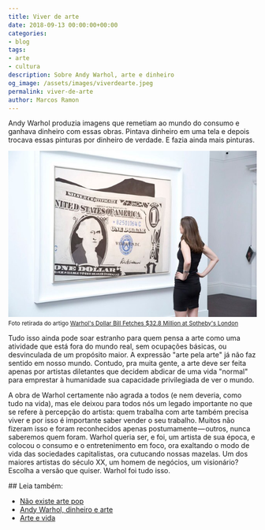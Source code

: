 ```yaml
---
title: Viver de arte
date: 2018-09-13 00:00:00+00:00
categories:
- blog
tags:
- arte
- cultura
description: Sobre Andy Warhol, arte e dinheiro
og_image: /assets/images/viverdearte.jpeg
permalink: viver-de-arte
author: Marcos Ramon
---
```

Andy Warhol produzia imagens que remetiam ao mundo do consumo e ganhava dinheiro com essas obras. Pintava dinheiro em uma tela e depois trocava essas pinturas por dinheiro de verdade. E fazia ainda mais pinturas.

<img src="/assets/img/Pasted image 20250307224314.png">
<small>Foto retirada do artigo <a href="Foto retirada do artigo Warhol's Dollar Bill Fetches $32.8 Million at Sotheby's London">Warhol's Dollar Bill Fetches $32.8 Million at Sotheby's London</a></small>

Tudo isso ainda pode soar estranho para quem pensa a arte como uma atividade que está fora do mundo real, sem ocupações básicas, ou desvinculada de um propósito maior. A expressão "arte pela arte" já não faz sentido em nosso mundo. Contudo, pra muita gente, a arte deve ser feita apenas por artistas diletantes que decidem abdicar de uma vida "normal" para emprestar à humanidade sua capacidade privilegiada de ver o mundo.

A obra de Warhol certamente não agrada a todos (e nem deveria, como tudo na vida), mas ele deixou para todos nós um legado importante no que se refere à percepção do artista: quem trabalha com arte também precisa viver e por isso é importante saber vender o seu trabalho. Muitos não fizeram isso e foram reconhecidos apenas postumamente — outros, nunca saberemos quem foram. Warhol queria ser, e foi, um artista de sua época, e colocou o consumo e o entretenimento em foco, ora exaltando o modo de vida das sociedades capitalistas, ora cutucando nossas mazelas. Um dos maiores artistas do século XX, um homem de negócios, um visionário? Escolha a versão que quiser. Warhol foi tudo isso.

<div class="leia-tambem" markdown="1">
## Leia também:

- <a href="/nao-existe-arte-pop">Não existe arte pop</a>
- <a href="/podcastandy-warhol-dinheiro-e-arte">Andy Warhol, dinheiro e arte</a>
- <a href="/arte-e-vida">Arte e vida</a>
</div>